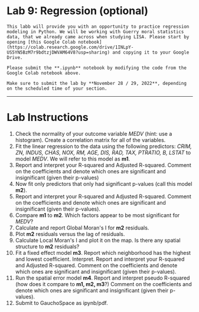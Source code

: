 # Lab 9: Regression (optional)

````{caution}
This labb will provide you with an opportunity to practice regression modeling in Python. We will be working with Guerry moral statistics data, that we already came across when studying LISA. Please start by opening [this Google Colab notebook](https://colab.research.google.com/drive/1INLpY-US5YN5BzM7r9bdtzjDWVAM64V8?usp=sharing) and copying it to your Google Drive. 
````

````{important}
Please submit the **.ipynb** notebook by modifying the code from the Google Colab notebook above.
````

````{warning}
Make sure to submit the lab by **November 28 / 29, 2022**, depending on the scheduled time of your section.
````

--- 

# Lab Instructions 

1. Check the normality of your outcome variable *MEDV* (hint: use a histogram). Create a correlation matrix for all of the variables.  
2. Fit the linear regression to the data using the following predictors: *CRIM, ZN, INDUS, CHAS, NOX, RM, AGE, DIS, RAD, TAX, PTRATIO, B, LSTAT* to model *MEDV*. We will refer to this model as **m1**.  
3. Report and interpret your R-squared and Adjusted R-squared. Comment on the coefficients and denote which ones are significant and insignificant (given their p-values)
4. Now fit only predictors that only had significant p-values (call this model **m2**). 
5. Report and interpret your R-squared and Adjusted R-squared. Comment on the coefficients and denote which ones are significant and insignificant (given their p-values).
6. Compare **m1** to **m2**. Which factors appear to be most significant for *MEDV*? 
7. Calculate and report Global Moran's I for **m2** residuals. 
8. Plot **m2** residuals versus the lag of residuals. 
9. Calculate Local Moran's I and plot it on the map. Is there any spatial structure to **m2** residuals? 
10. Fit a fixed effect model **m3**. Report which neighborhood has the highest and lowest coefficient. Interpret. Report and interpret your R-squared and Adjusted R-squared. Comment on the coefficients and denote which ones are significant and insignificant (given their p-values).
11. Run the spatial error model **m4**. Report and interpret pseudo R-squared (how does it compare to **m1, m2, m3**?) Comment on the coefficients and denote which ones are significant and insignificant (given their p-values).
12. Submit to GauchoSpace as ipynb/pdf. 